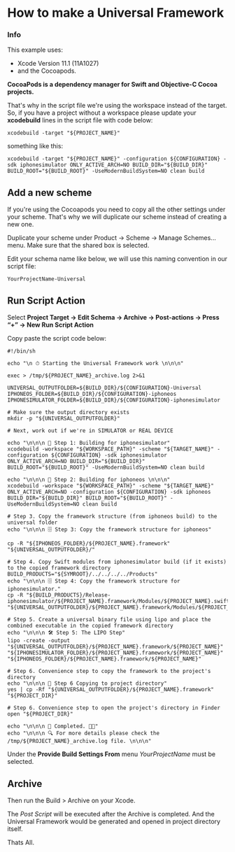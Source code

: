 # How to make a Universal Framework

### Info

This example uses:

* Xcode Version 11.1 (11A1027) 
* and the Cocoapods. 

**CocoaPods is a dependency manager for Swift and Objective-C Cocoa projects.** 

That's why in the script file we're using the workspace instead of the target. So, if you have a project without a workspace please update your **xcodebuild** lines in the script file with code below:

```
xcodebuild -target "${PROJECT_NAME}" 
```

something like this:

```
xcodebuild -target "${PROJECT_NAME}" -configuration ${CONFIGURATION} -sdk iphonesimulator ONLY_ACTIVE_ARCH=NO BUILD_DIR="${BUILD_DIR}" BUILD_ROOT="${BUILD_ROOT}" -UseModernBuildSystem=NO clean build
```

## Add a new scheme

If you're using the Cocoapods you need to copy all the other settings under your scheme. That's why we will duplicate our scheme instead of creating a new one.

Duplicate your scheme under Product → Scheme → Manage Schemes... menu. Make sure that the shared box is selected.

Edit your schema name like below, we will use this naming convention in our script file:

```
YourProjectName-Universal
```

## Run Script Action

Select **Project Target → Edit Schema → Archive → Post-actions → Press “+” → New Run Script Action**

Copy paste the script code below:

```
#!/bin/sh

echo "\n ⏱ Starting the Universal Framework work \n\n\n"

exec > /tmp/${PROJECT_NAME}_archive.log 2>&1

UNIVERSAL_OUTPUTFOLDER=${BUILD_DIR}/${CONFIGURATION}-Universal
IPHONEOS_FOLDER=${BUILD_DIR}/${CONFIGURATION}-iphoneos
IPHONESIMULATOR_FOLDER=${BUILD_DIR}/${CONFIGURATION}-iphonesimulator

# Make sure the output directory exists
mkdir -p "${UNIVERSAL_OUTPUTFOLDER}"

# Next, work out if we're in SIMULATOR or REAL DEVICE

echo "\n\n\n 🚀 Step 1: Building for iphonesimulator"
xcodebuild -workspace "${WORKSPACE_PATH}" -scheme "${TARGET_NAME}" -configuration ${CONFIGURATION} -sdk iphonesimulator ONLY_ACTIVE_ARCH=NO BUILD_DIR="${BUILD_DIR}" BUILD_ROOT="${BUILD_ROOT}" -UseModernBuildSystem=NO clean build

echo "\n\n\n 🚀 Step 2: Building for iphoneos \n\n\n"
xcodebuild -workspace "${WORKSPACE_PATH}" -scheme "${TARGET_NAME}" ONLY_ACTIVE_ARCH=NO -configuration ${CONFIGURATION} -sdk iphoneos  BUILD_DIR="${BUILD_DIR}" BUILD_ROOT="${BUILD_ROOT}" -UseModernBuildSystem=NO clean build

# Step 3. Copy the framework structure (from iphoneos build) to the universal folder
echo "\n\n\n 🗄 Step 3: Copy the framework structure for iphoneos"

cp -R "${IPHONEOS_FOLDER}/${PROJECT_NAME}.framework" "${UNIVERSAL_OUTPUTFOLDER}/"

# Step 4. Copy Swift modules from iphonesimulator build (if it exists) to the copied framework directory
BUILD_PRODUCTS="${SYMROOT}/../../../../Products"
echo "\n\n\n 🗄 Step 4: Copy the framework structure for iphonesimulator."
cp -R "${BUILD_PRODUCTS}/Release-iphonesimulator/${PROJECT_NAME}.framework/Modules/${PROJECT_NAME}.swiftmodule/." "${UNIVERSAL_OUTPUTFOLDER}/${PROJECT_NAME}.framework/Modules/${PROJECT_NAME}.swiftmodule"

# Step 5. Create a universal binary file using lipo and place the combined executable in the copied framework directory
echo "\n\n\n 🛠 Step 5: The LIPO Step"
lipo -create -output "${UNIVERSAL_OUTPUTFOLDER}/${PROJECT_NAME}.framework/${PROJECT_NAME}" "${IPHONESIMULATOR_FOLDER}/${PROJECT_NAME}.framework/${PROJECT_NAME}" "${IPHONEOS_FOLDER}/${PROJECT_NAME}.framework/${PROJECT_NAME}"

# Step 6. Convenience step to copy the framework to the project's directory
echo "\n\n\n 🚛 Step 6 Copying to project directory"
yes | cp -Rf "${UNIVERSAL_OUTPUTFOLDER}/${PROJECT_NAME}.framework" "${PROJECT_DIR}"

# Step 6. Convenience step to open the project's directory in Finder
open "${PROJECT_DIR}"

echo "\n\n\n 🏁 Completed. 👏🏻"
echo "\n\n\n 🔍 For more details please check the /tmp/${PROJECT_NAME}_archive.log file. \n\n\n"

```

Under the **Provide Build Settings From** menu *YourProjectName* must be selected.

## Archive

Then run the Build > Archive on your Xcode.

The *Post Script* will be executed after the Archive is completed. And the Universal Framework would be generated and opened in project directory itself.

Thats All.
